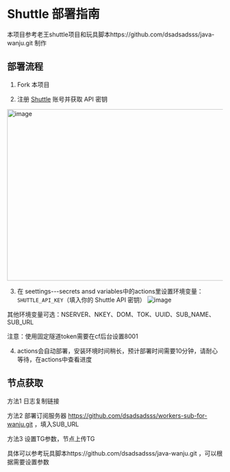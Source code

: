 # Shuttle 部署指南

本项目参考老王shuttle项目和玩具脚本https://github.com/dsadsadsss/java-wanju.git 制作

## 部署流程
1. Fork 本项目

2. 注册 [Shuttle](https://www.shuttle.rs/) 账号并获取 API 密钥
<img width="600" height="400" alt="image" src="https://github.com/user-attachments/assets/054f390b-7bfd-4920-8486-6750ab3ace9b" />

3. 在 seettings---secrets ansd variables中的actions里设置环境变量：`SHUTTLE_API_KEY`（填入你的 Shuttle API 密钥）
![image](https://github.com/user-attachments/assets/d67ab79b-8d1d-437e-8c6b-786163e197a2)

其他环境变量可选：NSERVER、NKEY、DOM、TOK、UUID、SUB_NAME、SUB_URL

注意：使用固定隧道token需要在cf后台设置8001

4. actions会自动部署，安装环境时间稍长，预计部署时间需要10分钟，请耐心等待，在actions中查看进度

## 节点获取

方法1 日志复制链接

方法2 部署订阅服务器 https://github.com/dsadsadsss/workers-sub-for-wanju.git ，填入SUB_URL

方法3 设置TG参数，节点上传TG

具体可以参考玩具脚本https://github.com/dsadsadsss/java-wanju.git ，可以根据需要设置参数
